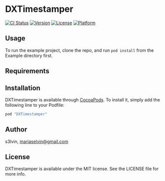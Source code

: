 # DXTimestamper

[![CI Status](http://img.shields.io/travis/s3lvin/DXTimestamper.svg?style=flat)](https://travis-ci.org/s3lvin/DXTimestamper)
[![Version](https://img.shields.io/cocoapods/v/DXTimestamper.svg?style=flat)](http://cocoapods.org/pods/DXTimestamper)
[![License](https://img.shields.io/cocoapods/l/DXTimestamper.svg?style=flat)](http://cocoapods.org/pods/DXTimestamper)
[![Platform](https://img.shields.io/cocoapods/p/DXTimestamper.svg?style=flat)](http://cocoapods.org/pods/DXTimestamper)

## Usage

To run the example project, clone the repo, and run `pod install` from the Example directory first.

## Requirements

## Installation

DXTimestamper is available through [CocoaPods](http://cocoapods.org). To install
it, simply add the following line to your Podfile:

```ruby
pod "DXTimestamper"
```

## Author

s3lvin, mariaselvin@gmail.com

## License

DXTimestamper is available under the MIT license. See the LICENSE file for more info.

